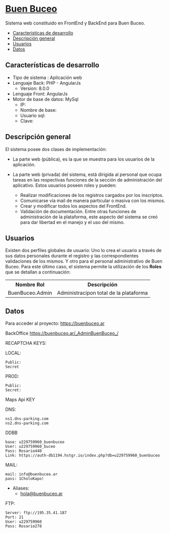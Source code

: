 # <u>Buen Buceo</u>

Sistema web constituido en FrontEnd y BackEnd para Buen Buceo.

- [Características de desarrollo](#características-de-desarrollo)
- [Descripción general](#descripción-general)
- [Usuarios](#usuarios)
- [Datos](#datos)

## Características de desarrollo

- Tipo de sistema : Aplicación web
- Lenguaje Back: PHP - AngularJs
    - Version: 8.0.0
- Lenguaje Front: AngularJs
- Motor de base de datos: MySql
    - IP:
    - Nombre de base:
    - Usuario sql:
    - Clave:

## Descripción general

El sistema posee dos clases de implementación:
- La parte web (pública), es la que se muestra para los usuarios de la aplicación.

- La parte web (privada) del sistema, está dirigida al personal que ocupa tareas en las respectivas funciones de la sección de administración del aplicativo.
  Estos usuarios poseen roles y pueden:
    - Realizar modificaciones de los registros cargados por los inscriptos.
    - Comunicarse vía mail de manera particular o masiva con los mismos.
    - Crear y modificar todos los aspectos del FrontEnd.
    - Validación de documentación.
      Entre otras funciones de administración de la plataforma, este aspecto del sistema se creó para dar libertad en el manejo y el uso del mismo.

## Usuarios

Existen dos perfiles globales de usuario:
Uno lo crea el usuario a través de sus datos personales durante el registro y las correspondientes validaciones de los mismos.
Y otro para el personal administrativo de Buen Buceo.
Para este último caso, el sistema permite la utilización de los **Roles** que se detallan a continuación:

<table>
    <th>Nombre Rol</th>
    <th>Descripción</th>
    <tr>
        <td>BuenBuceo.Admin</td>
        <td>Administracipon total de la plataforma</td>
    </tr>
</table>


## Datos

Para acceder al proyecto:
https://buenbuceo.ar

BackOffice
https://buenbuceo.ar/_AdminBuenBuceo_/

RECAPTCHA KEYS:

LOCAL:
```
Public:
Secret
```

PROD:
```
Public:
Secret:
```

Maps Api KEY 

DNS:
```
ns1.dns-parking.com
ns2.dns-parking.com 
```

DDBB
```
base: u229759960_buenbuceo
User: u229759960_buceo
Pass: Rosario440
Link: https://auth-db1194.hstgr.io/index.php?db=u229759960_buenbuceo 
```

MAIL:
```
mail: info@buenbuceo.ar
pass: 1CholoKapo!
```

- Aliases:
    - hola@buenbuceo.ar


FTP:
```
Server: ftp://195.35.41.187
Port: 21
User: u229759960 
Pass: Rosario278
```